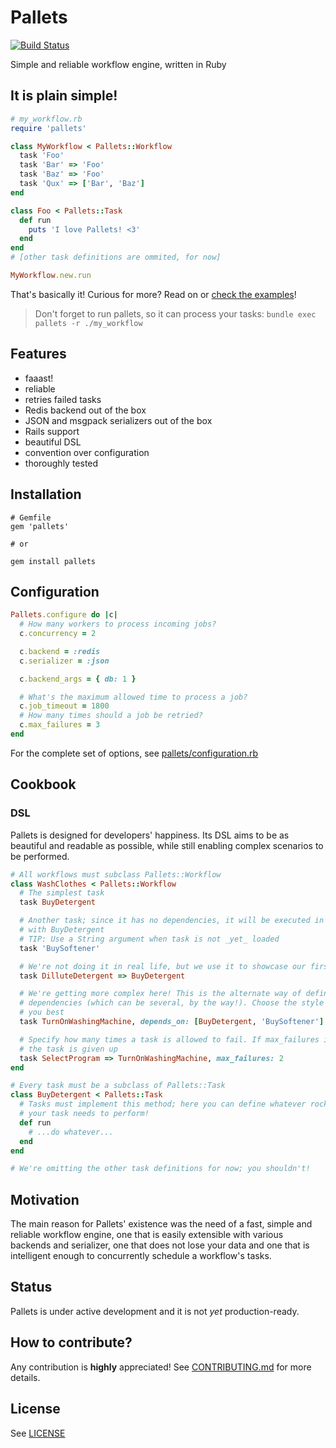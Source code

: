 # Pallets

[![Build Status](https://travis-ci.com/linkyndy/pallets.svg?branch=master)](https://travis-ci.com/linkyndy/pallets)

Simple and reliable workflow engine, written in Ruby

## It is plain simple!

```ruby
# my_workflow.rb
require 'pallets'

class MyWorkflow < Pallets::Workflow
  task 'Foo'
  task 'Bar' => 'Foo'
  task 'Baz' => 'Foo'
  task 'Qux' => ['Bar', 'Baz']
end

class Foo < Pallets::Task
  def run
    puts 'I love Pallets! <3'
  end
end
# [other task definitions are ommited, for now]

MyWorkflow.new.run
```

That's basically it! Curious for more? Read on or [check the examples](examples/)!

> Don't forget to run pallets, so it can process your tasks: `bundle exec pallets -r ./my_workflow`

## Features

* faaast!
* reliable
* retries failed tasks
* Redis backend out of the box
* JSON and msgpack serializers out of the box
* Rails support
* beautiful DSL
* convention over configuration
* thoroughly tested

## Installation

```
# Gemfile
gem 'pallets'

# or

gem install pallets
```

## Configuration

```ruby
Pallets.configure do |c|
  # How many workers to process incoming jobs?
  c.concurrency = 2

  c.backend = :redis
  c.serializer = :json

  c.backend_args = { db: 1 }

  # What's the maximum allowed time to process a job?
  c.job_timeout = 1800
  # How many times should a job be retried?
  c.max_failures = 3
end
```

For the complete set of options, see [pallets/configuration.rb](lib/pallets/configuration.rb)

## Cookbook

### DSL

Pallets is designed for developers' happiness. Its DSL aims to be as beautiful
and readable as possible, while still enabling complex scenarios to be performed.

```ruby
# All workflows must subclass Pallets::Workflow
class WashClothes < Pallets::Workflow
  # The simplest task
  task BuyDetergent

  # Another task; since it has no dependencies, it will be executed in parallel
  # with BuyDetergent
  # TIP: Use a String argument when task is not _yet_ loaded
  task 'BuySoftener'

  # We're not doing it in real life, but we use it to showcase our first dependency!
  task DilluteDetergent => BuyDetergent

  # We're getting more complex here! This is the alternate way of defining
  # dependencies (which can be several, by the way!). Choose the style that fits
  # you best
  task TurnOnWashingMachine, depends_on: [BuyDetergent, 'BuySoftener']

  # Specify how many times a task is allowed to fail. If max_failures is reached
  # the task is given up
  task SelectProgram => TurnOnWashingMachine, max_failures: 2
end

# Every task must be a subclass of Pallets::Task
class BuyDetergent < Pallets::Task
  # Tasks must implement this method; here you can define whatever rocket science
  # your task needs to perform!
  def run
    # ...do whatever...
  end
end

# We're omitting the other task definitions for now; you shouldn't!
```

## Motivation

The main reason for Pallets' existence was the need of a fast, simple and reliable workflow engine, one that is easily extensible with various backends and serializer, one that does not lose your data and one that is intelligent enough to concurrently schedule a workflow's tasks.

## Status

Pallets is under active development and it is not _yet_ production-ready.

## How to contribute?

Any contribution is **highly** appreciated! See [CONTRIBUTING.md](CONTRIBUTING.md) for more details.

## License

See [LICENSE](LICENSE)
